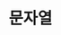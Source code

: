---
layout: tag-list
type: tag
title: 문자열
slug: string
category: algorithm
sidebar: true
order: 6
description: >
   문자열 string
---